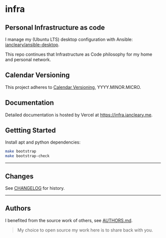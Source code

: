 # infra

## Personal Infrastructure as code

I manage my (Ubuntu LTS) desktop configuration with Ansible: [iancleary/ansible-desktop](https://github.com/iancleary/ansible-desktop).

This repo continues that Infrastructure as Code philosophy
for my home and personal network.

## Calendar Versioning

This project adheres to [Calendar Versioning](https://calver.org/), YYYY.MINOR.MICRO.

## Documentation

Detailed documentation is hosted by Vercel at <https://infra.iancleary.me>.

## Gettting Started

Install apt and python dependencies:

```bash
make bootstrap
make bootstrap-check
```

--------------------------

## Changes

See [CHANGELOG](CHANGELOG.md) for history.

--------------------------

## Authors

I benefited from the source work of others, see [AUTHORS.md](docs/AUTHORS.md).

> My choice to open source my work here is to share back with you.
